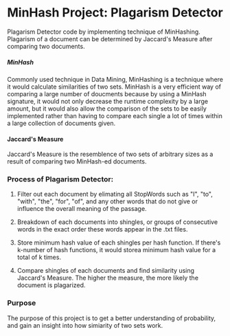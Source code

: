 # MinHash Project: Plagarism Detector
Plagarism Detector code by implementing technique of MinHashing. Plagarism of a document can be determined by Jaccard's Measure after comparing two documents. 


##### MinHash
Commonly used technique in Data Mining, MinHashing is a technique where it would calculate similarities of two sets. MinHash is a very efficient way of comparing a large number of doucments because by using a MinHash signature, it would not only decrease the runtime complexity by a large amount, but it would also allow the comparison of the sets to be easily implemented rather than having to compare each single a lot of times within a large collection of documents given. 

#### Jaccard's Measure
Jaccard's Measure is the resemblence of two sets of arbitrary sizes as a result of comparing two MinHash-ed documents. 

### Process of Plagarism Detector:

1. Filter out each document by elimating all StopWords such as "I", "to", "with", "the", "for", "of", and any other words that do not give or influence the overall meaning of the passage. 

2. Breakdown of each documents into shingles, or groups of consecutive words in the exact order these words appear in the .txt files. 

3. Store minimum hash value of each shingles per hash function. If there's k-number of hash functions, it would storea minimum hash value for a total of k times. 

4. Compare shingles of each documents and find similarity using Jaccard's Measure. The higher the measure, the more likely the document is plagarized. 


### Purpose
The purpose of this project is to get a better understanding of probability, and gain an insight into how simiarity of two sets work. 
